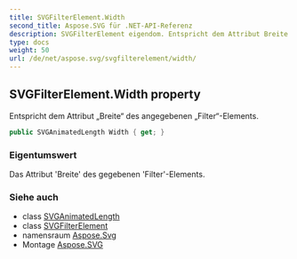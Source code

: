 ```yaml
---
title: SVGFilterElement.Width
second_title: Aspose.SVG für .NET-API-Referenz
description: SVGFilterElement eigendom. Entspricht dem Attribut Breite des angegebenen FilterElements.
type: docs
weight: 50
url: /de/net/aspose.svg/svgfilterelement/width/
---
```

## SVGFilterElement.Width property

Entspricht dem Attribut „Breite“ des angegebenen „Filter“-Elements.

```csharp
public SVGAnimatedLength Width { get; }
```

### Eigentumswert

Das Attribut 'Breite' des gegebenen 'Filter'-Elements.

### Siehe auch

* class [SVGAnimatedLength](../../../aspose.svg.datatypes/svganimatedlength/)
* class [SVGFilterElement](../)
* namensraum [Aspose.Svg](../../svgfilterelement/)
* Montage [Aspose.SVG](../../../)


